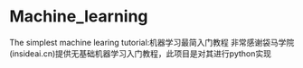 # Machine_learning
The simplest machine learing tutorial:机器学习最简入门教程
非常感谢袋马学院(insideai.cn)提供无基础机器学习入门教程，此项目是对其进行python实现
